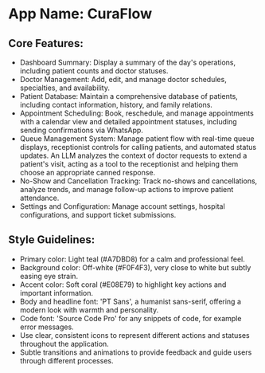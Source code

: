 # **App Name**: CuraFlow

## Core Features:

- Dashboard Summary: Display a summary of the day's operations, including patient counts and doctor statuses.
- Doctor Management: Add, edit, and manage doctor schedules, specialties, and availability.
- Patient Database: Maintain a comprehensive database of patients, including contact information, history, and family relations.
- Appointment Scheduling: Book, reschedule, and manage appointments with a calendar view and detailed appointment statuses, including sending confirmations via WhatsApp.
- Queue Management System: Manage patient flow with real-time queue displays, receptionist controls for calling patients, and automated status updates. An LLM analyzes the context of doctor requests to extend a patient's visit, acting as a tool to the receptionist and helping them choose an appropriate canned response.
- No-Show and Cancellation Tracking: Track no-shows and cancellations, analyze trends, and manage follow-up actions to improve patient attendance.
- Settings and Configuration: Manage account settings, hospital configurations, and support ticket submissions.

## Style Guidelines:

- Primary color: Light teal (#A7DBD8) for a calm and professional feel.
- Background color: Off-white (#F0F4F3), very close to white but subtly easing eye strain.
- Accent color: Soft coral (#E08E79) to highlight key actions and important information.
- Body and headline font: 'PT Sans', a humanist sans-serif, offering a modern look with warmth and personality.
- Code font: 'Source Code Pro' for any snippets of code, for example error messages.
- Use clear, consistent icons to represent different actions and statuses throughout the application.
- Subtle transitions and animations to provide feedback and guide users through different processes.